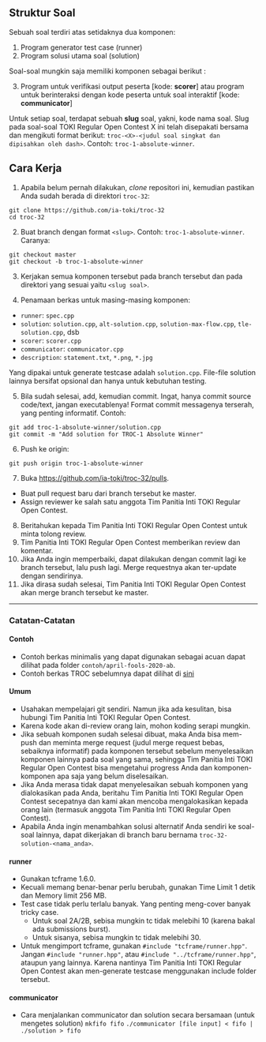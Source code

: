 ## Struktur Soal

Sebuah soal terdiri atas setidaknya dua komponen:

1. Program generator test case (runner)
2. Program solusi utama soal (solution)

Soal-soal mungkin saja memiliki komponen sebagai berikut :

3. Program untuk verifikasi output peserta [kode: **scorer**] atau program untuk berinteraksi dengan kode peserta untuk soal interaktif [kode: **communicator**]

Untuk setiap soal, terdapat sebuah **slug** soal, yakni, kode nama soal. Slug pada soal-soal TOKI Regular Open Contest X ini telah disepakati bersama dan mengikuti format berikut: `troc-<X>-<judul soal singkat dan dipisahkan oleh dash>`. Contoh: `troc-1-absolute-winner`.

## Cara Kerja

1. Apabila belum pernah dilakukan, *clone* repositori ini, kemudian pastikan Anda sudah berada di direktori `troc-32`:
  ```
  git clone https://github.com/ia-toki/troc-32
  cd troc-32
  ```

2. Buat branch dengan format `<slug>`. Contoh: `troc-1-absolute-winner`. Caranya:
  ```
  git checkout master
  git checkout -b troc-1-absolute-winner
  ```

3. Kerjakan semua komponen tersebut pada branch tersebut dan pada direktori yang sesuai yaitu `<slug soal>`.

4. Penamaan berkas untuk masing-masing komponen:
  - `runner`: `spec.cpp`
  - `solution`: `solution.cpp`, `alt-solution.cpp`, `solution-max-flow.cpp`, `tle-solution.cpp`, dsb
  - `scorer`: `scorer.cpp`
  - `communicator`: `communicator.cpp`
  - `description`: `statement.txt`, `*.png`, `*.jpg`

  Yang dipakai untuk generate testcase adalah `solution.cpp`. File-file solution lainnya bersifat opsional dan hanya untuk kebutuhan testing.

5. Bila sudah selesai, add, kemudian commit. Ingat, hanya commit source code/text, jangan executablenya! Format commit messagenya terserah, yang penting informatif. Contoh:
  ```
  git add troc-1-absolute-winner/solution.cpp
  git commit -m "Add solution for TROC-1 Absolute Winner"
  ```

6. Push ke origin:
  ```
  git push origin troc-1-absolute-winner
  ```

7. Buka https://github.com/ia-toki/troc-32/pulls.
  - Buat pull request baru dari branch tersebut ke master.
  - Assign reviewer ke salah satu anggota Tim Panitia Inti TOKI Regular Open Contest.

8. Beritahukan kepada Tim Panitia Inti TOKI Regular Open Contest untuk minta tolong review.
9. Tim Panitia Inti TOKI Regular Open Contest memberikan review dan komentar.
10. Jika Anda ingin memperbaiki, dapat dilakukan dengan commit lagi ke branch tersebut, lalu push lagi. Merge requestnya akan ter-update dengan sendirinya.
11. Jika dirasa sudah selesai, Tim Panitia Inti TOKI Regular Open Contest akan merge branch tersebut ke master.

***

### Catatan-Catatan

#### Contoh

- Contoh berkas minimalis yang dapat digunakan sebagai acuan dapat dilihat pada folder `contoh/april-fools-2020-ab`.
- Contoh berkas TROC sebelumnya dapat dilihat di [sini](https://github.com/prabowo02/toki-regular-open-contest)

#### Umum

- Usahakan mempelajari git sendiri. Namun jika ada kesulitan, bisa hubungi Tim Panitia Inti TOKI Regular Open Contest.
- Karena kode akan di-review orang lain, mohon koding serapi mungkin.
- Jika sebuah komponen sudah selesai dibuat, maka Anda bisa mem-push dan meminta merge request (judul merge request bebas, sebaiknya informatif) pada komponen tersebut sebelum menyelesaikan komponen lainnya pada soal yang sama, sehingga Tim Panitia Inti TOKI Regular Open Contest bisa mengetahui progress Anda dan komponen-komponen apa saja yang belum diselesaikan.
- Jika Anda merasa tidak dapat menyelesaikan sebuah komponen yang dialokasikan pada Anda, beritahu Tim Panitia Inti TOKI Regular Open Contest secepatnya dan kami akan mencoba mengalokasikan kepada orang lain (termasuk anggota Tim Panitia Inti TOKI Regular Open Contest).
- Apabila Anda ingin menambahkan solusi alternatif Anda sendiri ke soal-soal lainnya, dapat dikerjakan di branch baru bernama `troc-32-solution-<nama_anda>`.

#### runner

- Gunakan tcframe 1.6.0.
- Kecuali memang benar-benar perlu berubah, gunakan Time Limit 1 detik dan Memory limit 256 MB.
- Test case tidak perlu terlalu banyak. Yang penting meng-cover banyak tricky case.
  - Untuk soal 2A/2B, sebisa mungkin tc tidak melebihi 10 (karena bakal ada submissions burst).
  - Untuk sisanya, sebisa mungkin tc tidak melebihi 30.
- Untuk mengimport tcframe, gunakan `#include "tcframe/runner.hpp"`. Jangan `#include "runner.hpp"`, atau `#include "../tcframe/runner.hpp"`, ataupun yang lainnya. Karena nantinya Tim Panitia Inti TOKI Regular Open Contest akan men-generate testcase menggunakan include folder tersebut.

#### communicator

- Cara menjalankan communicator dan solution secara bersamaan (untuk mengetes solution)
`mkfifo fifo`
`./communicator [file input] < fifo | ./solution > fifo`
